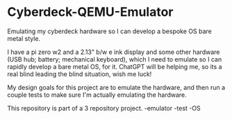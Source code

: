 # Cyberdeck-QEMU-Emulator
Emulating my cyberdeck hardware so I can develop a bespoke OS bare metal style.

I have a pi zero w2 and a 2.13" b/w e ink display and some other hardware (USB hub; battery; mechanical keyboard),
which I need to emulate so I can rapidly develop a bare metal OS, for it.
ChatGPT will be helping me, so its a real blind leading the blind situation, wish me luck!

My design goals for this project are to emulate the hardware, and then run a couple tests to make sure I'm actually emulating the hardware.

This repository is part of a 3 repository project.
-emulator
-test
-OS
